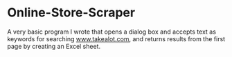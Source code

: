 # Online-Store-Scraper
A very basic program I wrote that opens a dialog box and accepts text as keywords for searching www.takealot.com, and returns results from the first page by creating an Excel sheet. 
